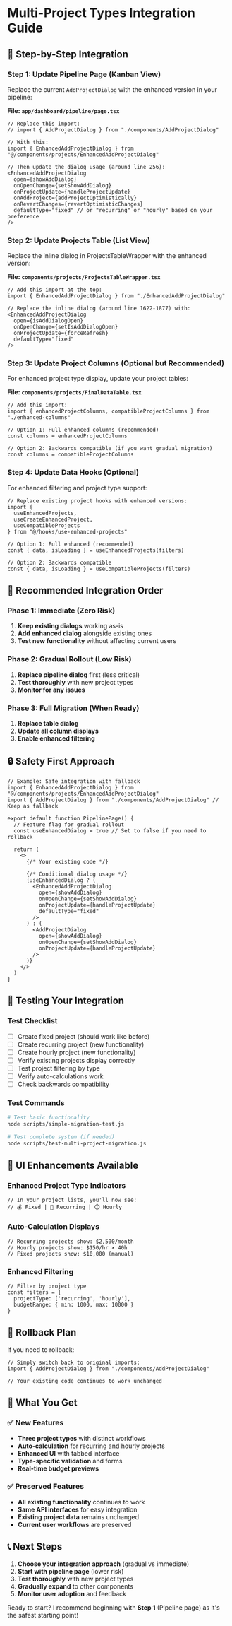 # Multi-Project Types Integration Guide

## 🚀 Step-by-Step Integration

### Step 1: Update Pipeline Page (Kanban View)

Replace the current `AddProjectDialog` with the enhanced version in your pipeline:

**File: `app/dashboard/pipeline/page.tsx`**

```tsx
// Replace this import:
// import { AddProjectDialog } from "./components/AddProjectDialog"

// With this:
import { EnhancedAddProjectDialog } from "@/components/projects/EnhancedAddProjectDialog"

// Then update the dialog usage (around line 256):
<EnhancedAddProjectDialog
  open={showAddDialog}
  onOpenChange={setShowAddDialog}
  onProjectUpdate={handleProjectUpdate}
  onAddProject={addProjectOptimistically}
  onRevertChanges={revertOptimisticChanges}
  defaultType="fixed" // or "recurring" or "hourly" based on your preference
/>
```

### Step 2: Update Projects Table (List View)

Replace the inline dialog in ProjectsTableWrapper with the enhanced version:

**File: `components/projects/ProjectsTableWrapper.tsx`**

```tsx
// Add this import at the top:
import { EnhancedAddProjectDialog } from "./EnhancedAddProjectDialog"

// Replace the inline dialog (around line 1622-1877) with:
<EnhancedAddProjectDialog
  open={isAddDialogOpen}
  onOpenChange={setIsAddDialogOpen}
  onProjectUpdate={forceRefresh}
  defaultType="fixed"
/>
```

### Step 3: Update Project Columns (Optional but Recommended)

For enhanced project type display, update your project tables:

**File: `components/projects/FinalDataTable.tsx`**

```tsx
// Add this import:
import { enhancedProjectColumns, compatibleProjectColumns } from "./enhanced-columns"

// Option 1: Full enhanced columns (recommended)
const columns = enhancedProjectColumns

// Option 2: Backwards compatible (if you want gradual migration)
const columns = compatibleProjectColumns
```

### Step 4: Update Data Hooks (Optional)

For enhanced filtering and project type support:

```tsx
// Replace existing project hooks with enhanced versions:
import { 
  useEnhancedProjects, 
  useCreateEnhancedProject,
  useCompatibleProjects 
} from "@/hooks/use-enhanced-projects"

// Option 1: Full enhanced (recommended)
const { data, isLoading } = useEnhancedProjects(filters)

// Option 2: Backwards compatible
const { data, isLoading } = useCompatibleProjects(filters)
```

## 🎯 Recommended Integration Order

### Phase 1: Immediate (Zero Risk)
1. **Keep existing dialogs** working as-is
2. **Add enhanced dialog** alongside existing ones
3. **Test new functionality** without affecting current users

### Phase 2: Gradual Rollout (Low Risk)
1. **Replace pipeline dialog** first (less critical)
2. **Test thoroughly** with new project types
3. **Monitor for any issues**

### Phase 3: Full Migration (When Ready)
1. **Replace table dialog** 
2. **Update all column displays**
3. **Enable enhanced filtering**

## 🔒 Safety First Approach

```tsx
// Example: Safe integration with fallback
import { EnhancedAddProjectDialog } from "@/components/projects/EnhancedAddProjectDialog"
import { AddProjectDialog } from "./components/AddProjectDialog" // Keep as fallback

export default function PipelinePage() {
  // Feature flag for gradual rollout
  const useEnhancedDialog = true // Set to false if you need to rollback

  return (
    <>
      {/* Your existing code */}
      
      {/* Conditional dialog usage */}
      {useEnhancedDialog ? (
        <EnhancedAddProjectDialog
          open={showAddDialog}
          onOpenChange={setShowAddDialog}
          onProjectUpdate={handleProjectUpdate}
          defaultType="fixed"
        />
      ) : (
        <AddProjectDialog
          open={showAddDialog}
          onOpenChange={setShowAddDialog}
          onProjectUpdate={handleProjectUpdate}
        />
      )}
    </>
  )
}
```

## 🧪 Testing Your Integration

### Test Checklist
- [ ] Create fixed project (should work like before)
- [ ] Create recurring project (new functionality)
- [ ] Create hourly project (new functionality)
- [ ] Verify existing projects display correctly
- [ ] Test project filtering by type
- [ ] Verify auto-calculations work
- [ ] Check backwards compatibility

### Test Commands
```bash
# Test basic functionality
node scripts/simple-migration-test.js

# Test complete system (if needed)
node scripts/test-multi-project-migration.js
```

## 🎨 UI Enhancements Available

### Enhanced Project Type Indicators
```tsx
// In your project lists, you'll now see:
// 💰 Fixed | 🔄 Recurring | ⏱️ Hourly
```

### Auto-Calculation Displays
```tsx
// Recurring projects show: $2,500/month
// Hourly projects show: $150/hr × 40h
// Fixed projects show: $10,000 (manual)
```

### Enhanced Filtering
```tsx
// Filter by project type
const filters = {
  projectType: ['recurring', 'hourly'],
  budgetRange: { min: 1000, max: 10000 }
}
```

## 🚨 Rollback Plan

If you need to rollback:

```tsx
// Simply switch back to original imports:
import { AddProjectDialog } from "./components/AddProjectDialog"

// Your existing code continues to work unchanged
```

## 🎉 What You Get

### ✅ New Features
- **Three project types** with distinct workflows
- **Auto-calculation** for recurring and hourly projects
- **Enhanced UI** with tabbed interface
- **Type-specific validation** and forms
- **Real-time budget previews**

### ✅ Preserved Features
- **All existing functionality** continues to work
- **Same API interfaces** for easy integration
- **Existing project data** remains unchanged
- **Current user workflows** are preserved

## 📞 Next Steps

1. **Choose your integration approach** (gradual vs immediate)
2. **Start with pipeline page** (lower risk)
3. **Test thoroughly** with new project types
4. **Gradually expand** to other components
5. **Monitor user adoption** and feedback

Ready to start? I recommend beginning with **Step 1** (Pipeline page) as it's the safest starting point!